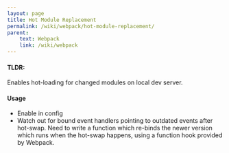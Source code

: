 ```yaml
---
layout: page
title: Hot Module Replacement
permalink: /wiki/webpack/hot-module-replacement/
parent:
    text: Webpack
    link: /wiki/webpack
---
```


#### TLDR:

Enables hot-loading for changed modules on local dev server.

#### Usage

- Enable in config
- Watch out for bound event handlers pointing to outdated events after hot-swap. Need to write a function which re-binds the newer version which runs when the hot-swap happens, using a function hook provided by Webpack.